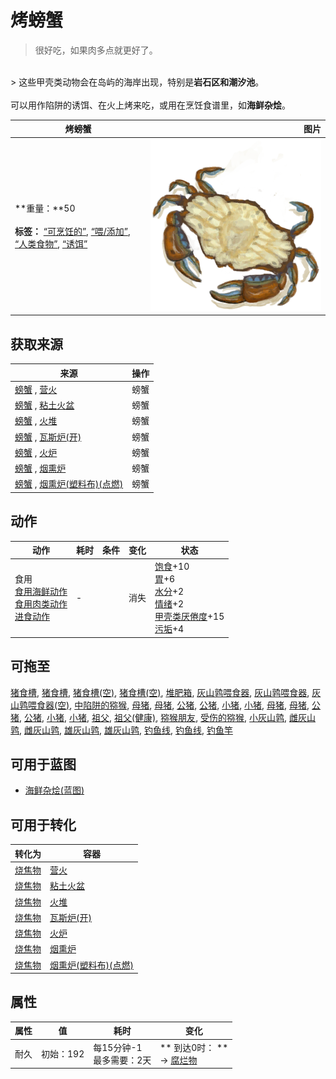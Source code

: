 # 烤螃蟹  
> 很好吃，如果肉多点就更好了。  
<br>  
> 这些甲壳类动物会在岛屿的海岸出现，特别是<b>岩石区和潮汐池</b>。<br><br>可以用作陷阱的诱饵、在火上烤来吃，或用在烹饪食谱里，如<b>海鲜杂烩</b>。  
  
  烤螃蟹  |   图片   
 ----  |  ----:   
 **重量：**50<br><br>**标签：**	[“可烹饪的”](tag_Cookable.md), [“喂/添加”](tag_Feed.md), [“人类食物”](tag_HumanFood.md), [“诱饵”](tag_Bait.md)  |  <img decoding="async" src="Sprite/CrabCooked.png" href="a.md" style="max-width:300px;max-height:300px;">   
  
## 获取来源  
来源  |  操作  
----  |  ----  
[螃蟹](Crab.md) , [营火](Campfire.md)  |  螃蟹  
[螃蟹](Crab.md) , [粘土火盆](ClayFirePit.md)  |  螃蟹  
[螃蟹](Crab.md) , [火堆](Fire.md)  |  螃蟹  
[螃蟹](Crab.md) , [瓦斯炉(开)](GasCookerOn.md)  |  螃蟹  
[螃蟹](Crab.md) , [火炉](Stove.md)  |  螃蟹  
[螃蟹](Crab.md) , [烟熏炉](Smoker.md)  |  螃蟹  
[螃蟹](Crab.md) , [烟熏炉(塑料布)(点燃)](SmokerPlastic.md)  |  螃蟹  
## 动作  
动作  |  耗时  |  条件  |  变化  |  状态  
----  |  ----  |  ----  |  ----  |  ----  
食用<br>[食用海鲜动作](ShellfishAction.md)<br>[食用肉类动作](CarnivorousAction.md)<br>[进食动作](EatingAction.md)  |  -  |    |  消失  |  [饱食](Satiation.md)+10<br>[胃](Stomach.md)+6<br>[水分](Hydration.md)+2<br>[情绪](Morale.md)+2<br>[甲壳类<nobr>厌倦度</nobr>](SaturationCrustaceans.md)+15<br>[污垢](Filth.md)+4  
## 可拖至  
[猪食槽](BoarFeeder.md), [猪食槽](BoarFeeder.md), [猪食槽(空)](BoarFeederEmpty.md), [猪食槽(空)](BoarFeederEmpty.md), [堆肥箱](CompostBin.md), [灰山鹑喂食器](PartridgeFeeder.md), [灰山鹑喂食器](PartridgeFeeder.md), [灰山鹑喂食器(空)](PartridgeFeederEmpty.md), [中陷阱的猕猴](CageTrapMacaque.md), [母猪](BoarEnclosureFemale.md), [母猪](BoarEnclosureFemale.md), [公猪](BoarEnclosureMale.md), [公猪](BoarEnclosureMale.md), [小猪](BoarEnclosurePiglet.md), [小猪](BoarEnclosurePiglet.md), [母猪](BoarTiedFemale.md), [母猪](BoarTiedFemale.md), [公猪](BoarTiedMale.md), [公猪](BoarTiedMale.md), [小猪](BoarTiedPiglet.md), [小猪](BoarTiedPiglet.md), [祖父](Grandfather.md), [祖父(健康)](GrandfatherHealthy.md), [猕猴朋友](MacaqueFriend.md), [受伤的猕猴](MacaqueWounded.md), [小灰山鹑](PartridgeChick.md), [雌灰山鹑](PartridgeFemaleEnclosure.md), [雌灰山鹑](PartridgeFemaleLive.md), [雄灰山鹑](PartridgeMaleEnclosure.md), [雄灰山鹑](PartridgeMaleLive.md), [钓鱼线](FishingLine.md), [钓鱼线](FishingLineRustic.md), [钓鱼竿](FishingRod.md)  
## 可用于蓝图  
- [海鲜杂烩(蓝图)](Bp_SeafoodCup.md)  
  
  
## 可用于转化  
转化为  |  容器  
----  |  ----  
[烧焦物](CharredRemains.md)  |  [营火](Campfire.md)  
[烧焦物](CharredRemains.md)  |  [粘土火盆](ClayFirePit.md)  
[烧焦物](CharredRemains.md)  |  [火堆](Fire.md)  
[烧焦物](CharredRemains.md)  |  [瓦斯炉(开)](GasCookerOn.md)  
[烧焦物](CharredRemains.md)  |  [火炉](Stove.md)  
[烧焦物](CharredRemains.md)  |  [烟熏炉](Smoker.md)  
[烧焦物](CharredRemains.md)  |  [烟熏炉(塑料布)(点燃)](SmokerPlastic.md)  
## 属性   
属性  |  值  |  耗时  |  变化  
----  |  ----  |  ----  |  ----  
耐久  |  初始：192  |  每15分钟-1<br>最多需要：2天  |  ** 到达0时： **<br>→ [腐烂物](RottenRemains.md)  
